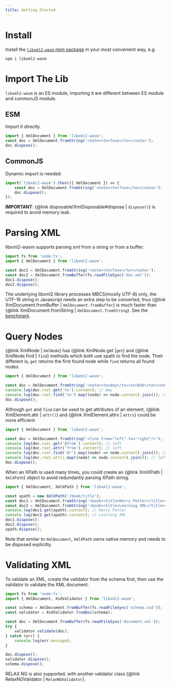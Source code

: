 ```yaml
---
title: Getting Started
---
```


# Install

Install the [`libxml2-wasm` npm package](https://www.npmjs.com/package/libxml2-wasm) in your most convenient way, e.g.

```shell
npm i libxml2-wasm
```

# Import The Lib

`libxml2-wasm` is an ES module, importing it are different between ES module and commonJS module.

## ESM

Import it directly.

```js
import { XmlDocument } from 'libxml2-wasm';
const doc = XmlDocument.fromString('<note><to>Tove</to></note>');
doc.dispose();
```

## CommonJS

Dynamic import is needed:

```js
import('libxml2-wasm').then(({ XmlDocument }) => {
    const doc = XmlDocument.fromString('<note><to>Tove</to></note>');
    doc.dispose();
});
```

**IMPORTANT**: {@link disposable!XmlDisposable#dispose | `dispose()`} is required to avoid memory leak.


# Parsing XML

libxml2-wasm supports parsing xml from a string or from a buffer:

```js
import fs from 'node:fs';
import { XmlDocument } from 'libxml2-wasm';

const doc1 = XmlDocument.fromString('<note><to>Tove</to></note>');
const doc2 = XmlDocument.fromBuffer(fs.readFileSync('doc.xml'));
doc1.dispose();
doc2.dispose();
```

The underlying libxml2 library processes MBCS(mostly UTF-8) only,
the UTF-16 string in Javascript needs an extra step to be converted,
thus {@link XmlDocument.fromBuffer | `XmlDocument.fromBuffer`} is much faster than {@link XmlDocument.fromString | `XmlDocument.fromString`}.
See the [benchmark](performance.md).

# Query Nodes

{@link XmlNode | `XmlNode`} has {@link XmlNode.get |`get`} and {@link XmlNode.find | `find`} methods which both use xpath to find the node.
Their different is, `get` returns the first found node while `find` returns all found nodes.

```js
import { XmlDocument } from 'libxml2-wasm';

const doc = XmlDocument.fromString('<note><to>Amy</to><to>Bob</to></note>');
console.log(doc.root.get('to').content); // Amy
console.log(doc.root.find('to').map((node) => node.content).join()); // Amy,Bob
doc.dispose();
```

Although `get` and `find` can be used to get attributes of an element,
{@link XmlElement.attr | `attr()`} and {@link XmlElement.attrs | `attrs`} could be more efficient:

```js
import { XmlDocument } from 'libxml2-wasm';

const doc = XmlDocument.fromString('<line from="left" to="right"/>');
console.log(doc.root.get('@from').content); // left
console.log(doc.root.attr('from').content); // left
console.log(doc.root.find('@*').map((node) => node.content).join()); // left,right
console.log(doc.root.attrs.map((node) => node.content).join()); // left,right
doc.dispose();
```

When an XPath is used many times,
you could create an {@link XmlXPath | `XmlXPath`} object to avoid redundantly parsing XPath string.

```js
import { XmlDocument, XmlXPath } from 'libxml2-wasm';

const xpath = new XmlXPath('/book/title');
const doc1 = XmlDocument.fromString('<book><title>Harry Potter</title></book>');
const doc2 = XmlDocument.fromString('<book><title>Learning XML</title></book>');
console.log(doc1.get(xpath).content); // Harry Potter
console.log(doc2.get(xpath).content); // Learning XML
doc1.dispose();
doc2.dispose();
xpath.dispose();
```

Note that similar to `XmlDocument`, `XmlXPath` owns native memory and needs to be disposed explicitly.

# Validating XML

To validate an XML, create the validator from the schema first,
then use the validator to validate the XML document.

```js
import fs from 'node:fs';
import { XmlDocument, XsdValidator } from 'libxml2-wasm';

const schema = XmlDocument.fromBuffer(fs.readFileSync('schema.xsd'));
const validator = XsdValidator.fromDoc(schema);

const doc = XmlDocument.fromBuffer(fs.readFileSync('document.xml'));
try {
    validator.validate(doc);
} catch (err) {
    console.log(err.message);
}

doc.dispose();
validator.dispose();
schema.dispose();
```

RELAX NG is also supported, with another validator class {@link RelaxNGValidator | `RelaxNGValidator`}.

